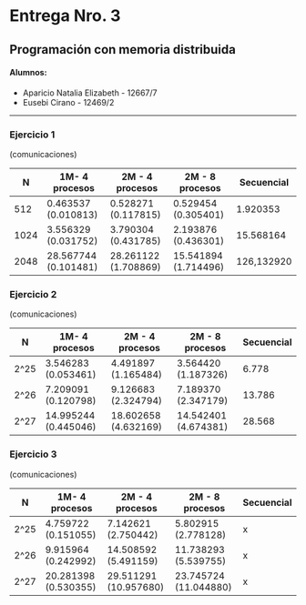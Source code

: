 # Entrega Nro. 3
## Programación con memoria distribuida

#### Alumnos:
* Aparicio Natalia Elizabeth - 12667/7
* Eusebi Cirano - 12469/2

---

### Ejercicio 1

(comunicaciones)  

N | 1M- 4 procesos | 2M - 4 procesos | 2M - 8 procesos | Secuencial
--- | --- | --- | --- | ---
512 | 0.463537 (0.010813) | 0.528271 (0.117815) | 0.529454 (0.305401) | 1.920353
1024 | 3.556329 (0.031752) | 3.790304 (0.431785) | 2.193876 (0.436301) | 15.568164
2048 | 28.567744 (0.101481) | 28.261122 (1.708869) | 15.541894 (1.714496) | 126,132920


### Ejercicio 2

(comunicaciones)  

N | 1M- 4 procesos | 2M - 4 procesos | 2M - 8 procesos | Secuencial
--- | --- | --- | --- | --- |
2^25 | 3.546283 (0.053461) | 4.491897 (1.165484) | 3.564420 (1.187326) | 6.778 
2^26 | 7.209091 (0.120798) | 9.126683 (2.324794) | 7.189370 (2.347179) | 13.786 
2^27 | 14.995244 (0.445046) | 18.602658 (4.632169) | 14.542401 (4.674381) | 28.568 


### Ejercicio 3

(comunicaciones)  

N | 1M- 4 procesos | 2M - 4 procesos | 2M - 8 procesos | Secuencial
--- | --- | --- | --- | --- |
2^25 | 4.759722 (0.151055) | 7.142621 (2.750442) | 5.802915 (2.778128) | x
2^26 | 9.915964 (0.242992) | 14.508592 (5.491159) | 11.738293 (5.539755) | x
2^27 | 20.281398 (0.530355) | 29.511291 (10.957680) | 23.745724 (11.044880) | x 

